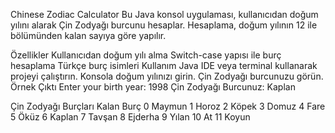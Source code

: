 Chinese Zodiac Calculator
Bu Java konsol uygulaması, kullanıcıdan doğum yılını alarak Çin Zodyağı burcunu hesaplar.
Hesaplama, doğum yılının 12 ile bölümünden kalan sayıya göre yapılır.

Özellikler
Kullanıcıdan doğum yılı alma
Switch-case yapısı ile burç hesaplama
Türkçe burç isimleri
Kullanım
Java IDE veya terminal kullanarak projeyi çalıştırın.
Konsola doğum yılınızı girin.
Çin Zodyağı burcunuzu görün.
Örnek Çıktı
Enter your birth year: 1998 Çin Zodyağı Burcunuz: Kaplan

Çin Zodyağı Burçları
Kalan	Burç
0	Maymun
1	Horoz
2	Köpek
3	Domuz
4	Fare
5	Öküz
6	Kaplan
7	Tavşan
8	Ejderha
9	Yılan
10	At
11	Koyun